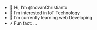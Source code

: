 - 👋 Hi, I’m @novanChristianto
- 👀 I’m interested in IoT Technology
- 🌱 I’m currently learning web Developing
- ⚡ Fun fact: ...

<!---
novanChristianto/novanChristianto is a ✨ special ✨ repository because its `README.md` (this file) appears on your GitHub profile.
You can click the Preview link to take a look at your changes.
--->
